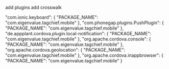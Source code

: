 add plugins
add crosswalk

"com.ionic.keyboard": {
    "PACKAGE_NAME": "com.eigenvalue.tagchief.mobile"
},
"com.phonegap.plugins.PushPlugin": {
    "PACKAGE_NAME": "com.eigenvalue.tagchief.mobile"
},
"de.appplant.cordova.plugin.local-notification": {
    "PACKAGE_NAME": "com.eigenvalue.tagchief.mobile"
},
"org.apache.cordova.console": {
    "PACKAGE_NAME": "com.eigenvalue.tagchief.mobile"
},
"org.apache.cordova.geolocation": {
    "PACKAGE_NAME": "com.eigenvalue.tagchief.mobile"
},
"org.apache.cordova.inappbrowser": {
    "PACKAGE_NAME": "com.eigenvalue.tagchief.mobile"
}